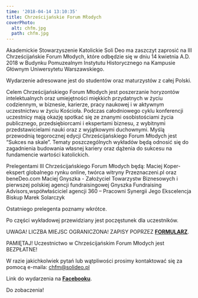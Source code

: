 ```yaml
---
time: '2018-04-14 13:10:35'
title: Chrześcijańskie Forum Młodych
coverPhoto:
  alt: chfm.jpg
  path: chfm.jpg
---
```

Akademickie Stowarzyszenie Katolickie Soli Deo ma zaszczyt zaprosić na III Chrześcijańskie Forum Młodych, które odbędzie się w dniu 14 kwietnia A.D. 2018 w Budynku Pomuzealnym Instytutu Historycznego na Kampusie Głównym Uniwersytetu Warszawskiego.

Wydarzenie adresowane jest do studentów oraz maturzystów z całej Polski.

Celem Chrześcijańskiego Forum Młodych jest poszerzanie horyzontów intelektualnych oraz umiejętności miękkich przydatnych w życiu codziennym, w biznesie, karierze, pracy naukowej i w aktywnym uczestnictwu w życiu Kościoła. 
Podczas całodniowego cyklu konferencji uczestnicy mają okazję spotkać się ze znanymi osobistościami życia publicznego, przedsiębiorcami i ekspertami biznesu, z wybitnymi przedstawicielami nauki oraz z wyjątkowymi duchownymi. 
Myślą przewodnią tegorocznej edycji Chrześcijańskiego Forum Młodych jest “Sukces na skale”. Tematy poszczególnych wykładów będą odnosić się do zagadnienia budowania własnej kariery oraz dążenia do sukcesu na fundamencie wartości katolickich. 

Prelegentami III Chrześcijańskiego Forum Młodych będą:
Maciej Koper- ekspert globalnego rynku online, twórca witryny Przeznaczeni.pl oraz beneDeo.com
Maciej Gnyszka - Założyciel Towarzystw Biznesowych i pierwszej polskiej agencji fundraisingowej Gnyszka Fundraising Advisors,współwłaściciel agencji 360 – Pracowni Synergii
Jego Ekscelencja Biskup Marek Solarczyk

Ostatniego prelegenta poznamy wkrótce.

Po części wykładowej przewidziany jest poczęstunek dla uczestników.

UWAGA! LICZBA MIEJSC OGRANICZONA!
ZAPISY POPRZEZ [**FORMULARZ**](https://docs.google.com/forms/d/e/1FAIpQLSeVQLy0jiroWFQpWHOwfPmPj-ur9aJIn4puJOrIkgVH3QgUNw/viewform).

PAMIĘTAJ! Uczestnictwo w Chrześcijańskim Forum Młodych jest BEZPŁATNE!

W razie jakichkolwiek pytań lub wątpliwości prosimy kontaktować się za pomocą e-maila: chfm@solideo.pl


Link do wydarzenia na [**Facebooku**](https://www.facebook.com/events/103372957161156/).

 Do zobaczenia!


<!--{{json:{"created_date":"2017-03-17 13:10:35","publish_down":"0000-00-00 00:00:00","id":"5482"}}}-->